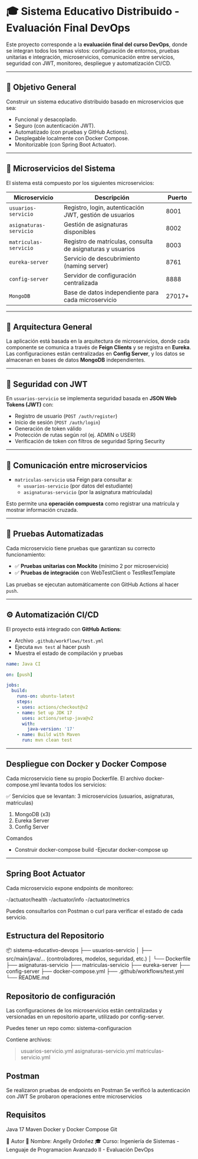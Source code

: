 # 🎓 Sistema Educativo Distribuido - Evaluación Final DevOps

Este proyecto corresponde a la **evaluación final del curso DevOps**, donde se integran todos los temas vistos: configuración de entornos, pruebas unitarias e integración, microservicios, comunicación entre servicios, seguridad con JWT, monitoreo, despliegue y automatización CI/CD.

---

## 📌 Objetivo General

Construir un sistema educativo distribuido basado en microservicios que sea:

- Funcional y desacoplado.
- Seguro (con autenticación JWT).
- Automatizado (con pruebas y GitHub Actions).
- Desplegable localmente con Docker Compose.
- Monitorizable (con Spring Boot Actuator).

---

## 🧩 Microservicios del Sistema

El sistema está compuesto por los siguientes microservicios:

| Microservicio         | Descripción                                            | Puerto |
|------------------------|--------------------------------------------------------|--------|
| `usuarios-servicio`    | Registro, login, autenticación JWT, gestión de usuarios| 8001   |
| `asignaturas-servicio` | Gestión de asignaturas disponibles                     | 8002   |
| `matriculas-servicio`  | Registro de matrículas, consulta de asignaturas y usuarios | 8003 |
| `eureka-server`        | Servicio de descubrimiento (naming server)            | 8761   |
| `config-server`        | Servidor de configuración centralizada                 | 8888   |
| `MongoDB`              | Base de datos independiente para cada microservicio    | 27017+ |

---

## 🧱 Arquitectura General

La aplicación está basada en la arquitectura de microservicios, donde cada componente se comunica a través de **Feign Clients** y se registra en **Eureka**. Las configuraciones están centralizadas en **Config Server**, y los datos se almacenan en bases de datos **MongoDB** independientes.

---

## 🔐 Seguridad con JWT

En `usuarios-servicio` se implementa seguridad basada en **JSON Web Tokens (JWT)** con:

- Registro de usuario (`POST /auth/register`)
- Inicio de sesión (`POST /auth/login`)
- Generación de token válido
- Protección de rutas según rol (ej. ADMIN o USER)
- Verificación de token con filtros de seguridad Spring Security

---

## 🔄 Comunicación entre microservicios

- `matriculas-servicio` usa Feign para consultar a:
  - `usuarios-servicio` (por datos del estudiante)
  - `asignaturas-servicio` (por la asignatura matriculada)

Esto permite una **operación compuesta** como registrar una matrícula y mostrar información cruzada.

---

## 🧪 Pruebas Automatizadas

Cada microservicio tiene pruebas que garantizan su correcto funcionamiento:

- ✅ **Pruebas unitarias con Mockito** (mínimo 2 por microservicio)
- ✅ **Pruebas de integración** con WebTestClient o TestRestTemplate

Las pruebas se ejecutan automáticamente con GitHub Actions al hacer `push`.

---

## ⚙️ Automatización CI/CD

El proyecto está integrado con **GitHub Actions**:

- Archivo `.github/workflows/test.yml`
- Ejecuta `mvn test` al hacer push
- Muestra el estado de compilación y pruebas

```yaml
name: Java CI

on: [push]

jobs:
  build:
    runs-on: ubuntu-latest
    steps:
    - uses: actions/checkout@v2
    - name: Set up JDK 17
      uses: actions/setup-java@v2
      with:
        java-version: '17'
    - name: Build with Maven
      run: mvn clean test
```
---
## Despliegue con Docker y Docker Compose 

Cada microservicio tiene su propio Dockerfile. El archivo docker-compose.yml levanta todos los servicios:

✅ Servicios que se levantan:
3 microservicios (usuarios, asignaturas, matriculas)

1. MongoDB (x3)
2. Eureka Server
3. Config Server

Comandos 
- Construir
docker-compose build
-Ejecutar
docker-compose up
----

## Spring Boot Actuator

Cada microservicio expone endpoints de monitoreo:

-/actuator/health
-/actuator/info
-/actuator/metrics

Puedes consultarlos con Postman o curl para verificar el estado de cada servicio.

## Estructura del Repositorio 

📦 sistema-educativo-devops
├── usuarios-servicio
│   ├── src/main/java/... (controladores, modelos, seguridad, etc.)
│   └── Dockerfile
├── asignaturas-servicio
├── matriculas-servicio
├── eureka-server
├── config-server
├── docker-compose.yml
├── .github/workflows/test.yml
└── README.md


## Repositorio de configuración
Las configuraciones de los microservicios están centralizadas y versionadas en un repositorio aparte, utilizado por config-server.

Puedes tener un repo como: sistema-configuracion

Contiene archivos:

>usuarios-servicio.yml
>asignaturas-servicio.yml
>matriculas-servicio.yml

## Postman
Se realizaron pruebas de endpoints en Postman
Se verificó la autenticación con JWT
Se probaron operaciones entre microservicios

## Requisitos
Java 17
Maven
Docker y Docker Compose
Git

🙋 Autor
👤 Nombre: Angelly Ordoñez
🎓 Curso: Ingeniería de Sistemas - Lenguaje de Programacion Avanzado II - Evaluación DevOps
